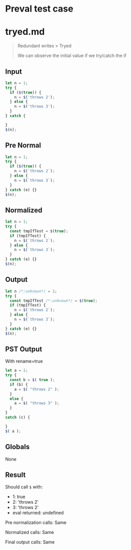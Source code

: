 # Preval test case

# tryed.md

> Redundant writes > Tryed
>
> We can observe the initial value if we try/catch the if

## Input

`````js filename=intro
let n = 1;
try {
  if ($(true)) {
    n = $('throws 2');
  } else {
    n = $('throws 3');
  }
} catch {

}
$(n);
`````

## Pre Normal


`````js filename=intro
let n = 1;
try {
  if ($(true)) {
    n = $(`throws 2`);
  } else {
    n = $(`throws 3`);
  }
} catch (e) {}
$(n);
`````

## Normalized


`````js filename=intro
let n = 1;
try {
  const tmpIfTest = $(true);
  if (tmpIfTest) {
    n = $(`throws 2`);
  } else {
    n = $(`throws 3`);
  }
} catch (e) {}
$(n);
`````

## Output


`````js filename=intro
let n /*:unknown*/ = 1;
try {
  const tmpIfTest /*:unknown*/ = $(true);
  if (tmpIfTest) {
    n = $(`throws 2`);
  } else {
    n = $(`throws 3`);
  }
} catch (e) {}
$(n);
`````

## PST Output

With rename=true

`````js filename=intro
let a = 1;
try {
  const b = $( true );
  if (b) {
    a = $( "throws 2" );
  }
  else {
    a = $( "throws 3" );
  }
}
catch (c) {

}
$( a );
`````

## Globals

None

## Result

Should call `$` with:
 - 1: true
 - 2: 'throws 2'
 - 3: 'throws 2'
 - eval returned: undefined

Pre normalization calls: Same

Normalized calls: Same

Final output calls: Same

